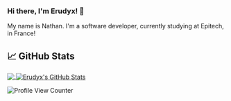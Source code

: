 ### Hi there, I'm Erudyx! 👋

My name is Nathan. I'm a software developer, currently studying at Epitech, in France!

## &#x1f4c8; GitHub Stats

<a href="https://github.com/Ajnart/Ajnart">
  <img align="center" src="https://github-readme-stats.vercel.app/api/top-langs/?username=Erudyx&hide=java,html&title_color=ffffff&text_color=c9cacc&icon_color=2bbc8a&bg_color=1d1f21" />
</a>
<a href="https://github.com/Erudyx/Erudyx">
  <img align="center" src="https://github-readme-stats.vercel.app/api?username=Erudyx&show_icons=true&line_height=27&count_private=true&title_color=ffffff&text_color=c9cacc&icon_color=2bbc8a&bg_color=1d1f21" alt="Erudyx's GitHub Stats" />
</a>


![Profile View Counter](https://komarev.com/ghpvc/?username=Erudyx)
